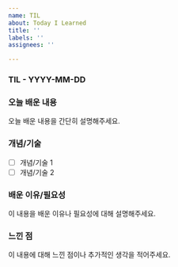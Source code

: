 ```yaml
---
name: TIL
about: Today I Learned
title: ''
labels: ''
assignees: ''

---
```

### TIL - YYYY-MM-DD
### 오늘 배운 내용
오늘 배운 내용을 간단히 설명해주세요.

### 개념/기술
- [ ] 개념/기술 1
- [ ] 개념/기술 2

### 배운 이유/필요성
이 내용을 배운 이유나 필요성에 대해 설명해주세요.

### 느낀 점
이 내용에 대해 느낀 점이나 추가적인 생각을 적어주세요.
